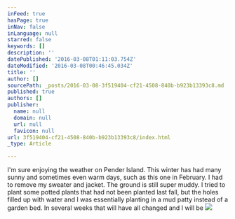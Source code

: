 ```yaml
---
inFeed: true
hasPage: true
inNav: false
inLanguage: null
starred: false
keywords: []
description: ''
datePublished: '2016-03-08T01:11:03.754Z'
dateModified: '2016-03-08T00:46:45.034Z'
title: ''
author: []
sourcePath: _posts/2016-03-08-3f519404-cf21-4508-840b-b923b13393c8.md
published: true
authors: []
publisher:
  name: null
  domain: null
  url: null
  favicon: null
url: 3f519404-cf21-4508-840b-b923b13393c8/index.html
_type: Article

---
```

I'm sure enjoying the weather on Pender Island. This winter has had many sunny and sometimes even warm days, such as this one in February. I had to remove my sweater and jacket. The ground is still super muddy. I tried to plant some potted plants that had not been planted last fall, but the holes filled up with water and I was essentially planting in a mud patty instead of a garden bed. In several weeks that will have all changed and I will be ![](https://the-grid-user-content.s3-us-west-2.amazonaws.com/41f82971-1d73-4cb8-bcf3-cb9c57285013.jpg)